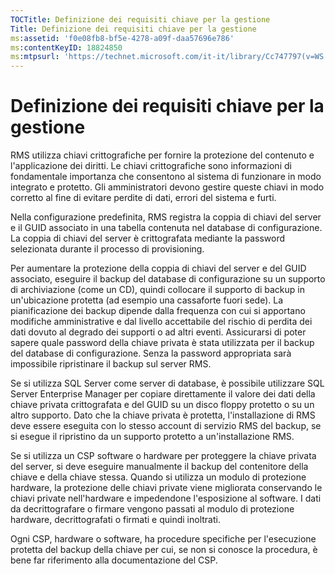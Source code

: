 ```yaml
---
TOCTitle: Definizione dei requisiti chiave per la gestione
Title: Definizione dei requisiti chiave per la gestione
ms:assetid: 'f0e08fb8-bf5e-4278-a09f-daa57696e786'
ms:contentKeyID: 18824850
ms:mtpsurl: 'https://technet.microsoft.com/it-it/library/Cc747797(v=WS.10)'
---
```


Definizione dei requisiti chiave per la gestione
================================================

RMS utilizza chiavi crittografiche per fornire la protezione del contenuto e l'applicazione dei diritti. Le chiavi crittografiche sono informazioni di fondamentale importanza che consentono al sistema di funzionare in modo integrato e protetto. Gli amministratori devono gestire queste chiavi in modo corretto al fine di evitare perdite di dati, errori del sistema e furti.

Nella configurazione predefinita, RMS registra la coppia di chiavi del server e il GUID associato in una tabella contenuta nel database di configurazione. La coppia di chiavi del server è crittografata mediante la password selezionata durante il processo di provisioning.

Per aumentare la protezione della coppia di chiavi del server e del GUID associato, eseguire il backup del database di configurazione su un supporto di archiviazione (come un CD), quindi collocare il supporto di backup in un'ubicazione protetta (ad esempio una cassaforte fuori sede). La pianificazione dei backup dipende dalla frequenza con cui si apportano modifiche amministrative e dal livello accettabile del rischio di perdita dei dati dovuto al degrado dei supporti o ad altri eventi. Assicurarsi di poter sapere quale password della chiave privata è stata utilizzata per il backup del database di configurazione. Senza la password appropriata sarà impossibile ripristinare il backup sul server RMS.

Se si utilizza SQL Server come server di database, è possibile utilizzare SQL Server Enterprise Manager per copiare direttamente il valore dei dati della chiave privata crittografata e del GUID su un disco floppy protetto o su un altro supporto. Dato che la chiave privata è protetta, l'installazione di RMS deve essere eseguita con lo stesso account di servizio RMS del backup, se si esegue il ripristino da un supporto protetto a un'installazione RMS.

Se si utilizza un CSP software o hardware per proteggere la chiave privata del server, si deve eseguire manualmente il backup del contenitore della chiave e della chiave stessa. Quando si utilizza un modulo di protezione hardware, la protezione delle chiavi private viene migliorata conservando le chiavi private nell'hardware e impedendone l'esposizione al software. I dati da decrittografare o firmare vengono passati al modulo di protezione hardware, decrittografati o firmati e quindi inoltrati.

Ogni CSP, hardware o software, ha procedure specifiche per l'esecuzione protetta del backup della chiave per cui, se non si conosce la procedura, è bene far riferimento alla documentazione del CSP.
